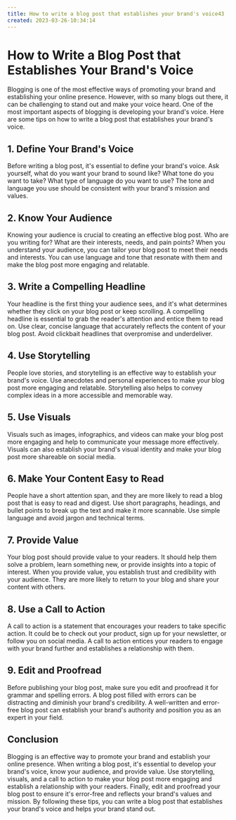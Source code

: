 ```yaml
---
title: How to write a blog post that establishes your brand's voice43
created: 2023-03-26-10:34:14
---
```


# How to Write a Blog Post that Establishes Your Brand's Voice

Blogging is one of the most effective ways of promoting your brand and establishing your online presence. However, with so many blogs out there, it can be challenging to stand out and make your voice heard. One of the most important aspects of blogging is developing your brand's voice. Here are some tips on how to write a blog post that establishes your brand's voice.

## 1. Define Your Brand's Voice

Before writing a blog post, it's essential to define your brand's voice. Ask yourself, what do you want your brand to sound like? What tone do you want to take? What type of language do you want to use? The tone and language you use should be consistent with your brand's mission and values.

## 2. Know Your Audience

Knowing your audience is crucial to creating an effective blog post. Who are you writing for? What are their interests, needs, and pain points? When you understand your audience, you can tailor your blog post to meet their needs and interests. You can use language and tone that resonate with them and make the blog post more engaging and relatable.

## 3. Write a Compelling Headline

Your headline is the first thing your audience sees, and it's what determines whether they click on your blog post or keep scrolling. A compelling headline is essential to grab the reader's attention and entice them to read on. Use clear, concise language that accurately reflects the content of your blog post. Avoid clickbait headlines that overpromise and underdeliver.

## 4. Use Storytelling

People love stories, and storytelling is an effective way to establish your brand's voice. Use anecdotes and personal experiences to make your blog post more engaging and relatable. Storytelling also helps to convey complex ideas in a more accessible and memorable way.

## 5. Use Visuals

Visuals such as images, infographics, and videos can make your blog post more engaging and help to communicate your message more effectively. Visuals can also establish your brand's visual identity and make your blog post more shareable on social media.

## 6. Make Your Content Easy to Read

People have a short attention span, and they are more likely to read a blog post that is easy to read and digest. Use short paragraphs, headings, and bullet points to break up the text and make it more scannable. Use simple language and avoid jargon and technical terms.

## 7. Provide Value

Your blog post should provide value to your readers. It should help them solve a problem, learn something new, or provide insights into a topic of interest. When you provide value, you establish trust and credibility with your audience. They are more likely to return to your blog and share your content with others.

## 8. Use a Call to Action

A call to action is a statement that encourages your readers to take specific action. It could be to check out your product, sign up for your newsletter, or follow you on social media. A call to action entices your readers to engage with your brand further and establishes a relationship with them.

## 9. Edit and Proofread

Before publishing your blog post, make sure you edit and proofread it for grammar and spelling errors. A blog post filled with errors can be distracting and diminish your brand's credibility. A well-written and error-free blog post can establish your brand's authority and position you as an expert in your field.

## Conclusion

Blogging is an effective way to promote your brand and establish your online presence. When writing a blog post, it's essential to develop your brand's voice, know your audience, and provide value. Use storytelling, visuals, and a call to action to make your blog post more engaging and establish a relationship with your readers. Finally, edit and proofread your blog post to ensure it's error-free and reflects your brand's values and mission. By following these tips, you can write a blog post that establishes your brand's voice and helps your brand stand out.
